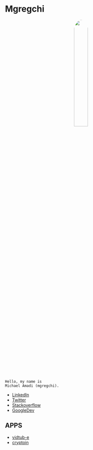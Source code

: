 # Mgregchi

<p align="center">
  <img width="30%" src="https://www.mgregchi.tk/images/me-bw-02.jpeg" style="border-radius: 50%">
</p>


```
Hello, my name is
Michael Amadi (mgregchi).
```
- [LinkedIn](https://www.linkedin.com/in/michael-amadi-15687811b)
- [Twitter](https://twitter.com/mgregchi02)
- [Stackoverflow](https://stackoverflow.com/users/14000587/)
- [GoogleDev](https://g.dev/mgregchi)
## APPS

- [vidtub-e](https://vidtub-e.ml.com)
- [cryptoin](https://cryptoin.mgregchi.tk)
    

